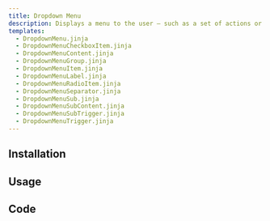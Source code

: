 ```yaml
---
title: Dropdown Menu
description: Displays a menu to the user — such as a set of actions or functions — triggered by a button.
templates:
  - DropdownMenu.jinja
  - DropdownMenuCheckboxItem.jinja
  - DropdownMenuContent.jinja
  - DropdownMenuGroup.jinja
  - DropdownMenuItem.jinja
  - DropdownMenuLabel.jinja
  - DropdownMenuRadioItem.jinja
  - DropdownMenuSeparator.jinja
  - DropdownMenuSub.jinja
  - DropdownMenuSubContent.jinja
  - DropdownMenuSubTrigger.jinja
  - DropdownMenuTrigger.jinja
---
```


<TabPreview component="Alert" template="examples/dropdown_menu.html"/>

<Prose>

## Installation

</Prose>

<Installation name="Dropdown Menu" component="dropdown_menu"/>

<Prose>

## Usage

</Prose>

<IncludeFile dir="docs/templates" file_name="examples/dropdown_menu.html"/>

<Prose>

## Code
</Prose>

<IncludeComponents dir="dropdown_menu" :components="{{ metadata.templates }}" />
